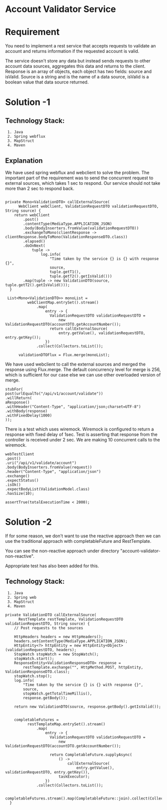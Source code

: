 # Account Validator Service

# Requirement
You need to implement a rest service that accepts requests to validate an account and returns information if the requested account is valid. 

The service doesn't store any data but instead sends requests to other account data sources, aggregates this data and returns to the client.
Response is an array of objects, each object has two fields: source and isValid. Source is a string and is the name of a data source, isValid is a boolean value that data source returned.

# Solution -1 

## Technology Stack:

     1. Java
	 2. Spring webflux
	 3. MapStruct
 	 4. Maven

## Explanation

We have used spring webflux and webclient to solve the problem. 
The important part of the requirement was to send the concurrent request to external sources, which takes 1 sec to
respond. Our service should not take more than 2 sec to respond back. 

```

private Mono<ValidationDTO> callExternalSource(
      WebClient webClient, ValidationRequestDTO validationRequestDTO, String source) {
    return webClient
        .post()
        .contentType(MediaType.APPLICATION_JSON)
        .body(BodyInserters.fromValue(validationRequestDTO))
        .exchangeToMono(clientResponse -> clientResponse.bodyToMono(ValidationResponseDTO.class))
        .elapsed()
        .doOnNext(
            tuple ->
                log.info(
                    "Time taken by the service {} is {} with response {}",
                    source,
                    tuple.getT1(),
                    tuple.getT2().getIsValid()))
        .map(tuple -> new ValidationDTO(source, tuple.getT2().getIsValid()));
  }
  
 List<Mono<ValidationDTO>> monoList =
          webClientMap.entrySet().stream()
              .map(
                  entry -> {
                    ValidationRequestDTO validationRequestDTO =
                        new ValidationRequestDTO(accountDTO.getAccountNumber());
                    return callExternalSource(
                        entry.getValue(), validationRequestDTO, entry.getKey());
                  })
              .collect(Collectors.toList());

      validationDTOFlux = Flux.merge(monoList);
```
We have used webclient to call the external sources and merged the response using Flux.merge.
The default concurrency level for merge is 256, which is sufficient for our case else we can use other 
overloaded version of merge.

```
stubFor(
post(urlEqualTo("/api/v1/account/validate"))
.willReturn(
aResponse()
.withHeader("Content-Type", "application/json;charset=UTF-8")
.withBody(response)
.withFixedDelay(1000)
));
```
There is a test which uses wiremock. Wiremock is configured to return a response with fixed delay of 1sec.
Test is asserting that response from the controller is received under 2 sec. We are making 10 concurrent calls
to the wiremock. 

```
webTestClient
.post()
.uri("/api/v1/validate/account")
.body(BodyInserters.fromValue(request))
.header("Content-Type", "application/json")
.exchange()
.expectStatus()
.isOk()
.expectBodyList(ValidationModel.class)
.hasSize(10);

assertTrue(totalExecutionTime < 2000);

```
# Solution -2


If for some reason, we don't want to use the reactive approach then we can use the traditional approach with
completableFuture and RestTemplate.

You can see the non-reactive approach under directory "account-validator-non-reactive".

Appropriate test has also been added for this.

## Technology Stack:

     1. Java
	 2. Spring web
	 3. MapStruct
 	 4. Maven

```
private ValidationDTO callExternalSource(
      RestTemplate restTemplate, ValidationRequestDTO validationRequestDTO, String source) {
    // Post requests to the sources

    HttpHeaders headers = new HttpHeaders();
    headers.setContentType(MediaType.APPLICATION_JSON);
    HttpEntity<?> httpEntity = new HttpEntity<Object>(validationRequestDTO, headers);
    StopWatch stopWatch = new StopWatch();
    stopWatch.start();
    ResponseEntity<ValidationResponseDTO> response =
        restTemplate.exchange("", HttpMethod.POST, httpEntity, ValidationResponseDTO.class);
    stopWatch.stop();
    log.info(
        "Time taken by the service {} is {} with response {}",
        source,
        stopWatch.getTotalTimeMillis(),
        response.getBody());

    return new ValidationDTO(source, response.getBody().getIsValid());
    
    
    completableFutures =
          restTemplateMap.entrySet().stream()
              .map(
                  entry -> {
                    ValidationRequestDTO validationRequestDTO =
                        new ValidationRequestDTO(accountDTO.getAccountNumber());

                    return CompletableFuture.supplyAsync(
                        () ->
                            callExternalSource(
                                entry.getValue(), validationRequestDTO, entry.getKey()),
                        taskExecutor);
                  })
              .collect(Collectors.toList());
              
              completableFutures.stream().map(CompletableFuture::join).collect(Collectors.toList());
  }
  
  
```